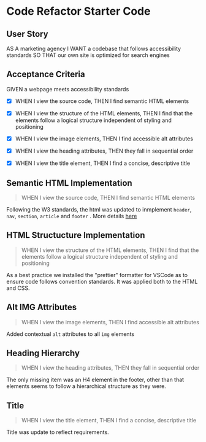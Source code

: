 # Code Refactor Starter Code

## User Story

AS A marketing agency
I WANT a codebase that follows accessibility standards
SO THAT our own site is optimized for search engines

## Acceptance Criteria

GIVEN a webpage meets accessibility standards

- [x] WHEN I view the source code, THEN I find semantic HTML elements

- [x] WHEN I view the structure of the HTML elements, THEN I find that the elements follow a logical structure independent of styling and positioning
- [x] WHEN I view the image elements, THEN I find accessible alt attributes
- [x] WHEN I view the heading attributes, THEN they fall in sequential order
- [x] WHEN I view the title element, THEN I find a concise, descriptive title

## Semantic HTML Implementation

> WHEN I view the source code, THEN I find semantic HTML elements

Following the W3 standards, the html was updated to inmplement `header`, `nav`, `section`, `article` and `footer` . More details [here](https://www.w3schools.com/html/html5_semantic_elements.asp)

## HTML Structucture Implementation

> WHEN I view the structure of the HTML elements, THEN I find that the elements follow a logical structure independent of styling and positioning

As a best practice we installed the "prettier" formatter for VSCode as to ensure code follows convention standards. It was applied both to the HTML and CSS.

## Alt IMG Attributes

> WHEN I view the image elements, THEN I find accessible alt attributes

Added contextual `alt` attributes to all `img` elements

## Heading Hierarchy

> WHEN I view the heading attributes, THEN they fall in sequential order

The only missing item was an H4 element in the footer, other than that elements seems to follow a hierarchical structure as they were.

## Title

> WHEN I view the title element, THEN I find a concise, descriptive title

Title was update to reflect requirements.
